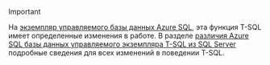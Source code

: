 > [!IMPORTANT]  
> На [экземпляр управляемого базы данных Azure SQL](https://docs.microsoft.com/azure/sql-database/sql-database-managed-instance), эта функция T-SQL имеет определенные изменения в работе. В разделе [различия Azure SQL базы данных управляемого экземпляра T-SQL из SQL Server](https://docs.microsoft.com/azure/sql-database/sql-database-managed-instance-transact-sql-information) подробные сведения для всех изменений в поведении T-SQL.